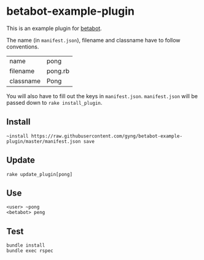 # betabot-example-plugin

This is an example plugin for [betabot](https://github.com/gyng/betabot/).

The name (in `manifest.json`), filename and classname have to follow conventions.

|||
|-|-|
|name|pong|
|filename|pong.rb|
|classname|Pong|

You will also have to fill out the keys in `manifest.json`. `manifest.json` will be passed down to `rake install_plugin`.

## Install

```
~install https://raw.githubusercontent.com/gyng/betabot-example-plugin/master/manifest.json save
```

## Update

```
rake update_plugin[pong]
```

## Use

```
<user> ~pong
<betabot> peng
```

## Test

```
bundle install
bundle exec rspec
```
